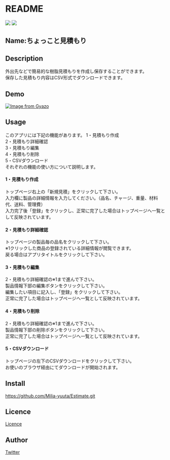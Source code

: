 # README
![](https://img.shields.io/badge/ruby-2.5.1-red)
![](https://img.shields.io/badge/rails-5.2.4.1-red)

## Name:ちょっこと見積もり

## Description
外出先などで簡易的な樹脂見積もりを作成し保存することができます。  
保存した見積もり内容はCSV形式でダウンロードできます。  

## Demo
[![Image from Gyazo](https://i.gyazo.com/ee4a58158f9b69810cf60a291780d8f3.gif)](https://gyazo.com/ee4a58158f9b69810cf60a291780d8f3)

## Usage
このアプリには下記の機能があります。
1・見積もり作成  
2・見積もり詳細確認  
3・見積もり編集  
4・見積もり削除  
5・CSVダウンロード  
それぞれの機能の使い方について説明します。  
#### 1・見積もり作成  
  トップページ右上の「新規見積」をクリックして下さい。  
  入力欄に製品の詳細情報を入力してください。（品名、チャージ、重量、材料代、送料、管理費）  
  入力完了後「登録」をクリックし、正常に完了した場合はトップページへ一覧として反映されています。  
#### 2・見積もり詳細確認  
  トップページの製品毎の品名をクリックして下さい。  
  ※1クリックした商品の登録されている詳細情報が閲覧できます。  
  戻る場合はアプリタイトルをクリックして下さい。  
#### 3・見積もり編集  
  2・見積もり詳細確認の※1まで進んで下さい。  
  製品情報下部の編集ボタンをクリックして下さい。  
  編集したい項目に記入し、「登録」をクリックして下さい。  
  正常に完了した場合はトップページへ一覧として反映されています。  
#### 4・見積もり削除  
  2・見積もり詳細確認の※1まで進んで下さい。  
  製品情報下部の削除ボタンをクリックして下さい。  
  正常に完了した場合はトップページへ一覧として反映されています。  
#### 5・CSVダウンロード  
  トップページの左下のCSVダウンロードをクリックして下さい。  
  お使いのブラウザ経由にてダウンロードが開始されます。  

## Install
https://github.com/Milia-yuuta/Estimate.git

## Licence
[Licence](https://raw.githubusercontent.com/Milia-yuuta/Estimate/master/LICENSE)

## Author
[Twitter](https://twitter.com/yuuta_sakurada)

